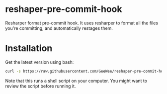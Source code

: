 # reshaper-pre-commit-hook
Resharper format pre-commit hook. It uses resharper to format all the files you're committing, and automatically restages them.

# Installation
Get the latest version using bash:
```bash
curl -s https://raw.githubusercontent.com/GeeWee/reshaper-pre-commit-hook/master/install-git-hook.sh | sh
```
Note that this runs a shell script on your computer. You might want to review the script before running it.
